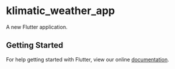 # klimatic_weather_app

A new Flutter application.

## Getting Started

For help getting started with Flutter, view our online
[documentation](https://flutter.io/).
